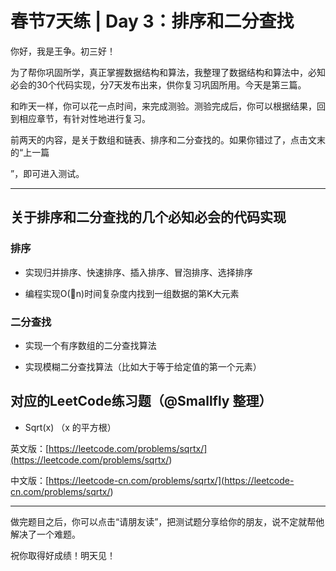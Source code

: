 # 春节7天练 \| Day 3：排序和二分查找

你好，我是王争。初三好！

为了帮你巩固所学，真正掌握数据结构和算法，我整理了数据结构和算法中，必知必会的30个代码实现，分7天发布出来，供你复习巩固所用。今天是第三篇。

和昨天一样，你可以花一点时间，来完成测验。测验完成后，你可以根据结果，回到相应章节，有针对性地进行复习。

前两天的内容，是关于数组和链表、排序和二分查找的。如果你错过了，点击文末的“<span class="orange">上一篇</span>

”，即可进入测试。

---

## 关于排序和二分查找的几个必知必会的代码实现

### 排序

- 实现归并排序、快速排序、插入排序、冒泡排序、选择排序

- 编程实现O(n)时间复杂度内找到一组数据的第K大元素


<!-- -->

### 二分查找

- 实现一个有序数组的二分查找算法

- 实现模糊二分查找算法（比如大于等于给定值的第一个元素）


<!-- -->

## 对应的LeetCode练习题（@Smallfly 整理）

- Sqrt(x) （x 的平方根）

<!-- -->

英文版：[https://leetcode.com/problems/sqrtx/](<https://leetcode.com/problems/sqrtx/>)

中文版：[https://leetcode-cn.com/problems/sqrtx/](<https://leetcode-cn.com/problems/sqrtx/>)

---

做完题目之后，你可以点击“请朋友读”，把测试题分享给你的朋友，说不定就帮他解决了一个难题。

祝你取得好成绩！明天见！

<!-- [[[read_end]]] -->

